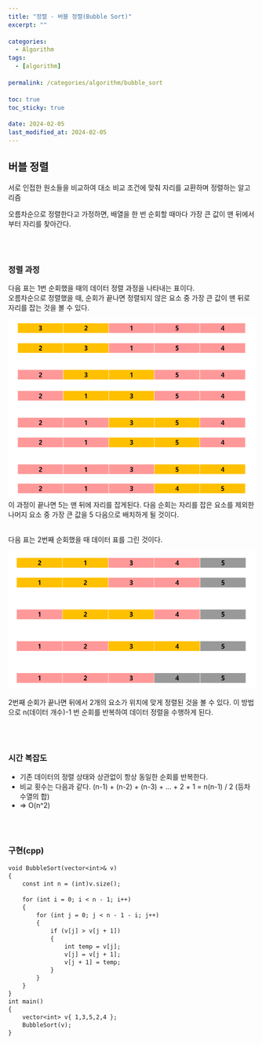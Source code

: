 ```yaml
---
title: "정렬 - 버블 정렬(Bubble Sort)"
excerpt: ""

categories:
  - Algorithm
tags:
  - [algorithm]

permalink: /categories/algorithm/bubble_sort

toc: true
toc_sticky: true

date: 2024-02-05
last_modified_at: 2024-02-05
---
```

## 버블 정렬
서로 인접한 원소들을 비교하여 대소 비교 조건에 맞춰 자리를 교환하며 정렬하는 알고리즘<br>

오름차순으로 정렬한다고 가정하면, 배열을 한 번 순회할 때마다 가장 큰 값이 맨 뒤에서부터 자리를 찾아간다.

<br><br>


### 정렬 과정

다음 표는 1번 순회했을 때의 데이터 정렬 과정을 나타내는 표이다.<br> 오름차순으로 정렬했을 때, 순회가 끝나면 정렬되지 않은 요소 중 가장 큰 값이 맨 뒤로 자리를 잡는 것을 볼 수 있다.

![버블 정렬 과정](/assets\images\posts_img\algorithm\bubble.png)<br>
이 과정이 끝나면 5는 맨 뒤에 자리를 잡게된다. 다음 순회는 자리를 잡은 요소를 제외한 나머지 요소 중 가장 큰 값을 5 다음으로 배치하게 될 것이다.<br><br>


다음 표는 2번째 순회했을 때 데이터 표를 그린 것이다.

![버블 정렬 과정](/assets\images\posts_img\algorithm\bubble2.png)<br>

2번째 순회가 끝나면 뒤에서 2개의 요소가 위치에 맞게 정렬된 것을 볼 수 있다. 이 방법으로 n(데이터 개수)-1 번 순회를 반복하여 데이터 정렬을 수행하게 된다.


<br><br>

### 시간 복잡도
* 기존 데이터의 정렬 상태와 상관없이 항상 동일한 순회를 반복한다. 
* 비교 횟수는 다음과 같다. (n-1) + (n-2) + (n-3) + ... + 2 + 1  = n(n-1) / 2 (등차 수열의 합)
* => O(n^2)

<br><br>

### 구현(cpp)

```
void BubbleSort(vector<int>& v)
{
	const int n = (int)v.size();

	for (int i = 0; i < n - 1; i++)
	{
		for (int j = 0; j < n - 1 - i; j++)
		{
			if (v[j] > v[j + 1])
			{
				int temp = v[j];
				v[j] = v[j + 1];
				v[j + 1] = temp;
			}
		}
	}
}
int main()
{
	vector<int> v{ 1,3,5,2,4 };
	BubbleSort(v);
}
```

